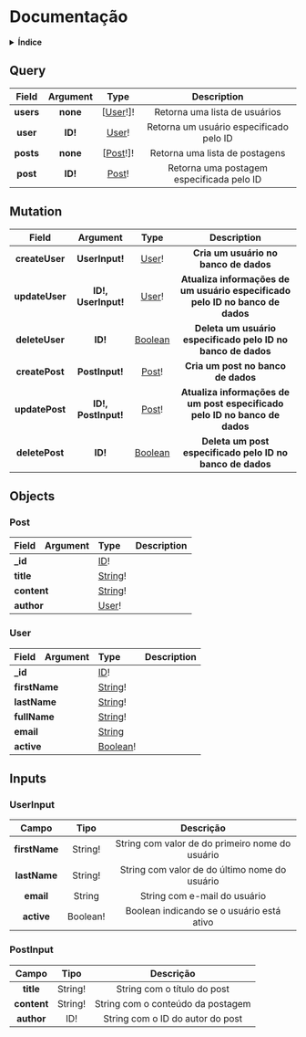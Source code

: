 # Documentação

<details>
  <summary><strong>Índice</strong></summary>

  * [Query](#query)
  * [Mutation](#mutation)
  * [Objects](#objects)
    * [Post](#post)
    * [User](#user)
  * [Inputs](#inputs)
    * [PostInput](#postinput)
    * [UserInput](#userinput)

</details>

## Query
<table>
  <thead>
    <tr>
      <th align="center">Field</th>
      <th align="center">Argument</th>
      <th align="center">Type</th>
      <th align="center">Description</th>
    </tr>
  </thead>
  <tbody>
    <tr>
      <td align="center"><strong>users</strong></td>
      <td align="center"><strong>none</strong></td>
      <td align="center">[<a href="#user">User</a>!]!</td>
      <td align="center">Retorna uma lista de usuários</td>
    </tr>
    <tr>
      <td align="center"><strong>user</strong></td>
      <td align="center"><strong>ID!</strong></td>
      <td align="center"><a href="#user">User</a>!</td>
      <td align="center">Retorna um usuário especificado pelo ID</td>
    </tr>
    <tr>
    <td align="center"><strong>posts</strong></td>
    <td align="center"><strong>none</strong></td>
    <td align="center">[<a href="#post">Post</a>!]!</td>
    <td align="center">Retorna uma lista de postagens</td>
    </tr>
    <tr>
      <td align="center"><strong>post</strong></td>
      <td align="center"><strong>ID!</strong></td>
      <td align="center"><a href="#post">Post</a>!</td>
      <td align="center">Retorna uma postagem especificada pelo ID</td>
    </tr>
  </tbody>
</table>

## Mutation
  <table>
  <thead>
    <tr>
      <th align="center">Field</th>
      <th align="center">Argument</th>
      <th align="center">Type</th>
      <th align="center">Description</th>
    </tr>
  </thead>
  <tbody>
    <tr>
      <td align="center"><strong>createUser</strong></td>
      <td align="center"><strong>UserInput!</strong></td>
      <td align="center"><a href="#user">User</a>!</td>
      <td align="center"><strong>Cria um usuário no banco de dados</strong></td>
    </tr>
    <tr>
      <td align="center"><strong>updateUser</strong></td>
      <td align="center"><strong>ID!, UserInput!</strong></td>
      <td align="center"><a href="#user">User</a>!</td>
      <td align="center"><strong>Atualiza informações de um usuário especificado pelo ID no banco de dados</strong></td>
    </tr>
    <tr>
      <td align="center"><strong>deleteUser</strong></td>
      <td align="center"><strong>ID!</strong></td>
      <td align="center"><a href="#boolean">Boolean</a></td>
      <td align="center"><strong>Deleta um usuário especificado pelo ID no banco de dados</strong></td>
    </tr>
        <tr>
      <td align="center"><strong>createPost</strong></td>
      <td align="center"><strong>PostInput!</strong></td>
      <td align="center"><a href="#post">Post</a>!</td>
      <td align="center"><strong>Cria um post no banco de dados</strong></td>
    </tr>
    <tr>
      <td align="center"><strong>updatePost</strong></td>
      <td align="center"><strong>ID!, PostInput!</strong></td>
      <td align="center"><a href="#post">Post</a>!</td>
      <td align="center"><strong>Atualiza informações de um post especificado pelo ID no banco de dados</strong></td>
    </tr>
    <tr>
      <td align="center"><strong>deletePost</strong></td>
      <td align="center"><strong>ID!</strong></td>
      <td align="center"><a href="#boolean">Boolean</a></td>
      <td align="center"><strong>Deleta um post especificado pelo ID no banco de dados</strong></td>
    </tr>
    </tr>
  </tbody>
</table>

## Objects

### Post

<table>
  <thead>
    <tr>
      <th align="left">Field</th>
      <th align="right">Argument</th>
      <th align="left">Type</th>
      <th align="left">Description</th>
    </tr>
    </thead>
    <tbody>
    <tr>
      <td colspan="2" valign="top"><strong>_id</strong></td>
      <td valign="top"><a href="#id">ID</a>!</td>
      <td></td>
    </tr>
    <tr>
      <td colspan="2" valign="top"><strong>title</strong></td>
      <td valign="top"><a href="#string">String</a>!</td>
      <td></td>
    </tr>
    <tr>
      <td colspan="2" valign="top"><strong>content</strong></td>
      <td valign="top"><a href="#string">String</a>!</td>
      <td></td>
    </tr>
    <tr>
      <td colspan="2" valign="top"><strong>author</strong></td>
      <td valign="top"><a href="#user">User</a>!</td>
      <td></td>
    </tr>
  </tbody>
</table>

### User

<table>
  <thead>
    <tr>
      <th align="left">Field</th>
      <th align="right">Argument</th>
      <th align="left">Type</th>
      <th align="left">Description</th>
    </tr>
    </thead>
    <tbody>
      <tr>
        <td colspan="2" valign="top"><strong>_id</strong></td>
        <td valign="top"><a href="#id">ID</a>!</td>
        <td></td>
      </tr>
      <tr>
        <td colspan="2" valign="top"><strong>firstName</strong></td>
        <td valign="top"><a href="#string">String</a>!</td>
        <td></td>
      </tr>
      <tr>
        <td colspan="2" valign="top"><strong>lastName</strong></td>
        <td valign="top"><a href="#string">String</a>!</td>
        <td></td>
      </tr>
      <tr>
        <td colspan="2" valign="top"><strong>fullName</strong></td>
        <td valign="top"><a href="#string">String</a>!</td>
        <td></td>
      </tr>
      <tr>
        <td colspan="2" valign="top"><strong>email</strong></td>
        <td valign="top"><a href="#string">String</a></td>
        <td></td>
      </tr>
      <tr>
        <td colspan="2" valign="top"><strong>active</strong></td>
        <td valign="top"><a href="#boolean">Boolean</a>!</td>
        <td></td>
      </tr>
  </tbody>
</table>

## Inputs

### UserInput

<table>
  <thead>
    <tr>
      <th align="center">Campo</th>
      <th align="center">Tipo</th>
      <th align="center">Descrição</th>
    </tr>
  </thead>
  <tbody>
    <tr>
      <td align="center"><strong>firstName</strong></td>
      <td align="center">String!</td>
      <td align="center">String com valor de do primeiro nome do usuário</td>
    </tr>
    <tr>
      <td align="center"><strong>lastName</strong></td>
      <td align="center">String!</td>
      <td align="center">String com valor de do último nome do usuário</td>
    </tr>
    <tr>
      <td align="center"><strong>email</strong></td>
      <td align="center">String</td>
      <td align="center">String com e-mail do usuário</td>
    </tr>
    <tr>
      <td align="center"><strong>active</strong></td>
      <td align="center">Boolean!</td>
      <td align="center">Boolean indicando se o usuário está ativo</td>
    </tr>
  </tbody>
</table>

### PostInput

<table>
  <thead>
    <tr>
    <th align="center">Campo</th>
    <th align="center">Tipo</th>
    <th align="center">Descrição</th>
    </tr>
  </thead>
  <tbody>
    <tr>
      <td align="center"><strong>title</strong></td>
      <td align="center">String!</td>
      <td align="center">String com o título do post</td>
    </tr>
    <tr>
      <td align="center"><strong>content</strong></td>
      <td align="center">String!</td>
      <td align="center">String com o conteúdo da postagem</td>
    </tr>
    <tr>
      <td align="center"><strong>author</strong></td>
      <td align="center">ID!</td>
      <td align="center">String com o ID do autor do post</td>
    </tr>
  </tbody>
</table>


